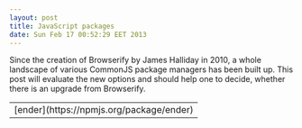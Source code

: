 ```yaml
---
layout: post
title: JavaScript packages
date: Sun Feb 17 00:52:29 EET 2013
---
```


Since the creation of Browserify by James Halliday in 2010,
a whole landscape of various CommonJS package managers has been built up.
This post will evaluate the new options
and should help one to decide, whether there is an upgrade from Browserify.

<table>
    <tbody>
        <tr>
            <td>[ender](https://npmjs.org/package/ender)</td>
        </tr>
    </tbody>
</table>

